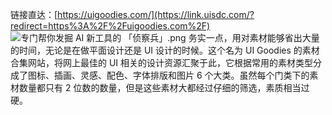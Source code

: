链接直达：[https://uigoodies.com/](https://link.uisdc.com/?redirect=https%3A%2F%2Fuigoodies.com%2F)
![专门帮你发掘 AI 新工具的 「侦察兵」.png](https://qhdtc.oss-cn-chengdu.aliyuncs.com/obsidian/%E4%B8%93%E9%97%A8%E5%B8%AE%E4%BD%A0%E5%8F%91%E6%8E%98%20AI%20%E6%96%B0%E5%B7%A5%E5%85%B7%E7%9A%84%20%E3%80%8C%E4%BE%A6%E5%AF%9F%E5%85%B5%E3%80%8D.png)
务实一点，用对素材能够省出大量的时间，无论是在做平面设计还是 UI 设计的时候。这个名为 UI Goodies 的素材合集网站，将网上最佳的 UI 相关的设计资源汇聚于此，它根据常用的素材类型分成了图标、插画、灵感、配色、字体排版和图片 6 个大类。虽然每个门类下的素材数量都只有 2 位数的数量，但是这些素材大都经过仔细的筛选，素质相当过硬。